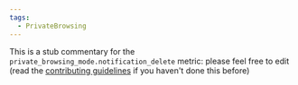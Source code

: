 ```yaml
---
tags:
  - PrivateBrowsing
---
```


This is a stub commentary for the `private_browsing_mode.notification_delete` metric: please feel free to edit (read the
[contributing guidelines](https://github.com/mozilla/glean-annotations/blob/main/CONTRIBUTING.md)
if you haven't done this before)
